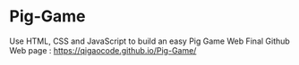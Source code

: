 # Pig-Game
Use HTML, CSS and JavaScript to build an easy Pig Game Web
Final Github Web page : https://qigaocode.github.io/Pig-Game/
